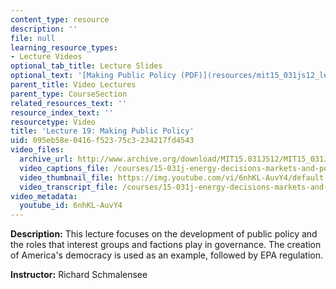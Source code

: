 ```yaml
---
content_type: resource
description: ''
file: null
learning_resource_types:
- Lecture Videos
optional_tab_title: Lecture Slides
optional_text: '[Making Public Policy (PDF)](resources/mit15_031js12_lec19)'
parent_title: Video Lectures
parent_type: CourseSection
related_resources_text: ''
resource_index_text: ''
resourcetype: Video
title: 'Lecture 19: Making Public Policy'
uid: 095eb58e-0416-f523-75c3-234217fd4543
video_files:
  archive_url: http://www.archive.org/download/MIT15.031JS12/MIT15_031JS12_lec19_300k.mp4
  video_captions_file: /courses/15-031j-energy-decisions-markets-and-policies-spring-2012/06eea3a5722257f5978282ec62879ab5_6nhKL-AuvY4.vtt
  video_thumbnail_file: https://img.youtube.com/vi/6nhKL-AuvY4/default.jpg
  video_transcript_file: /courses/15-031j-energy-decisions-markets-and-policies-spring-2012/959bbcf0baf2f594f03f0519000e28d5_6nhKL-AuvY4.pdf
video_metadata:
  youtube_id: 6nhKL-AuvY4
---
```


**Description:** This lecture focuses on the development of public policy and the roles that interest groups and factions play in governance. The creation of America's democracy is used as an example, followed by EPA regulation.

**Instructor:** Richard Schmalensee